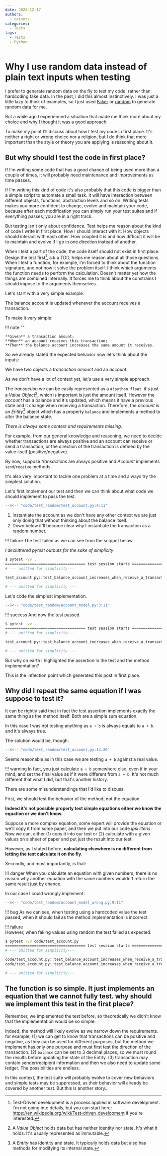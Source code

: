 ```yaml
---
date: 2023-12-17
authors:
  - caiomts
categories:
  - Tests
tags:
  - Tests 
  - Python
---
```


# Why I use random data instead of plain text inputs when testing

I prefer to generate random data on the fly to test my code, rather than hardcoding fake data.
In the past, I did this almost instinctively. I was just a little lazy to think of examples, so I just used [Faker](https://faker.readthedocs.io/en/master/)
or [random](https://docs.python.org/3/library/random.html?) to generate random data for me.

But a while ago I experienced a situation that made me think more about my choice and why I thought it was a good approach.

<!-- more -->

To make my point I'll discuss about how I test my code in first place. It's neither a right or wrong choice nor a religion, but I do think
that more important than the style or theory you are applying is reasoning about it.

## But why should I test the code in first place?

If I'm writing some code that has a good chance of being used more than a couple of times, it will probably need maintenance and improvements as time passes.  

If I'm writing this kind of code it's also probably that this code is bigger than a simple script to automate a small task. 
It will have interaction between different objects, functions, abstraction levels and so on. Writing tests makes you more confident to change, evolve and maintain your
code, because after each modification you can simply run your test suites and if everything passes, you are in a right track.

But testing isn't only about confidence. Test helps me reason about the kind of code I write in first place. How I should interact with it. 
How objects should interact with each other. How coupled it is and how difficult it will be to maintain and evolve if I go in one direction instead of another.

When I test a part of the code, the code itself should not exist in first place. Design the test first[^1], a.k.a TDD, helps me reason about all those questions.
When I test a function, for example, I'm forced to think about the function signature, and not how it solve the problem itself. I think which arguments
the function needs to perform the calculation. Doesn't matter yet how the things are combined internally. It forces me to think about the constrains I should
impose to the arguments themselves. 


[^1]: Test-Driven development is a process applied in software development. I'm not going into details, but you can start here: https://en.wikipedia.org/wiki/Test-driven_development if you're interested. 

Let's start with a very simple example. 

The balance account is updated whenever the account receives a transaction. 

To make it very simple:

!!! note ""

    **Given** a transaction amount;  
    **When** an account receives this transaction;  
    **Then** the balance account increases the same amount it receives.  

So we already stated the expected behavior now let's think about the inputs:

We have two objects a *transaction amount* and an *account*. 

As we don't have a lot of context yet, let's use a very simple approach. 

The *transaction* we can be easily represented as a `#!python float`. it's just a *Value Object*[^2], which is important is just the amount itself. 
However the *account* has a balance and it's updated, which means it have a previous state and it change when receiving a transaction.
Therefore, the *account* is an *Entity*[^3] object which has a property `balance` and implements a method to alter the balance state. 

[^2]: A *Value Object* holds data but has neither identity nor state. It's what it holds. It's usually represented as immutable. 
[^3]: A *Entity* has identity and state. It typically holds data but also has methods for modifying its internal state.

*There is always some context and requirements missing.* 

For example, from our general knowledge and reasoning, we need to decide whether transactions are always positive and an account can receive or send a transaction, 
or the direction of the transaction is defined by the value itself (positive/negative).

By now, suppose *transactions* are always positive and *Account* implements `send`/`receive` methods. 

It's also very important to tackle one problem at a time and always try the simplest solution.

Let's first implement our test and then we can think about what code we should implement to pass the test.


```python title="test_account.py" hl_lines="7" linenums="3"
--8<-- "code/test_random/test_account.py:4:11"
```

1.  Instantiate the account as we don't have any other context we are just only doing that without thinking about the balance itself.
2.  Down below it'll become clear why I instantiate the transaction as a random number.

!!! failure
    The test failed as we can see from the snippet below.

*I decluttered pytest outputs for the sake of simplicity* 

```bash title="bash prompt"
$ pytest -vv .
==================================== test session starts ================================
# --- omitted for simplicity---

test_account.py::test_balance_account_increases_when_receive_a_transaction FAILED [100%]

# --- omitted for simplicity ---
```
Let's code the simplest implementation.

```python title="account_model.py" hl_lines="9" linenums="3"
--8<-- "code/test_random/account_model.py:3:11"
```
!!! success
    And now the test passed.

```bash title="bash prompt"
$ pytest -vv .
==================================== test session starts ================================
# --- omitted for simplicity---

test_account.py::test_balance_account_increases_when_receive_a_transaction PASSED [100%]

# --- omitted for simplicity ---
```

But why on earth I highlighted the assertion in the test and the method implementation?

This is the inflection point which generated this post in first place.

## Why did I repeat the same equation if I was suppose to test it?

It can be rightly said that in fact the test assertion implements exactly the same thing as the method itself. Both are a simple sum equation. 

In this case I was not testing anything as `a + b` is always equals to `a + b`. and it's always true.   
  
The solution would be, though:

```python title="test_account.py" hl_lines="7" linenums="11"
--8<-- "code/test_random/test_account.py:14:20"
```

Seems reasonable as in this case we are testing `a + b` against a real value. 

!!! warning
    In fact, you just calculate `a + b` somewhere else, even if in your mind, and set the final value as if it were different from `a + b`. 
    It's not much different that what I did, but that's another history.

There are some misunderstandings that I'd like to discuss.

First, we should test the behavior of the method, not the equation.

**Indeed it's not possible properly test simple equations either we know the equation or we don't know.**

Suppose a more complex equation, some expert will provide the equation or we'll copy it from some paper, and then we put into our code *ipsi literis*.
Now we can, either (1) copy it into our test or (2) calculate with a given values on a sheet of paper and put just the result into our test.

However, as I stated before, **calculating elsewhere is no different from letting the test calculate it on the fly**.

Secondly, and most importantly, is that: 

!!! danger
    When you calculate an equation with given numbers, there is no reason why another equation with the same numbers wouldn't return the same result just by chance.

In our case I could wrongly implement:

```python title="account_model.py" hl_lines="3" linenums="3"
--8<-- "code/test_random/account_model_wrong.py:9:11"
```
!!! bug
    As we can see, when testing using a hardcoded value the test passed, when it should fail as the method implementation is incorrect.

!!! failure   
    However, when faking values using random the test failed as expected.

```bash
$ pytest -vv code/test_account.py 
==================================== test session starts ====================================
# --- omitted for simplicity---                                                                      

code/test_account.py::test_balance_account_increases_when_receive_a_transaction FAILED [ 50%]
code/test_account.py::test_balance_account_increases_when_receive_a_transaction_assert_4 PASSED [100%]

# --- omitted for simplicity---
```

## The function is so simple. It just implements an equation that we cannot fully test. why should we implement this test in the first place?

Remember, we implemented the test before, so theoretically we didn't know that the implementation would be so simple.

Indeed, the method will likely evolve as we narrow down the requirements. for example, (1) we can get to know that transactions can be positive and negative,
as they can be used for different purposes, but the method we implement has only one purpose and must first test the direction of the transaction. (2) `balance`
can be set to 3 decimal places, so we must round the results before updating the state of the Entity. (3) transaction may contain sender/recipient information and then
we also need to update some ledger. The possibilities are endless.

In this context, the test suite will probably evolve to cover new behaviors and simple tests may be suppressed, as their behavior will already be covered by another test. 
But this is another story...
